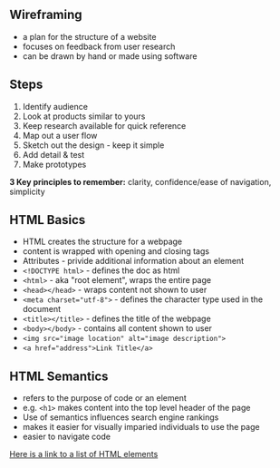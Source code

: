 ## Wireframing
- a plan for the structure of a website
- focuses on feedback from user research
- can be drawn by hand or made using software

## Steps
1. Identify audience
2. Look at products similar to yours
3. Keep research available for quick reference
4. Map out a user flow
5. Sketch out the design - keep it simple
6. Add detail & test
7. Make prototypes

**3 Key principles to remember:** clarity, confidence/ease of navigation, simplicity

## HTML Basics
- HTML creates the structure for a webpage
- content is wrapped with opening and closing tags
- Attributes - privide additional information about an element
- `<!DOCTYPE html>` - defines the doc as html
- `<html>` - aka "root element", wraps the entire page
- `<head></head>` - wraps content not shown to user
- `<meta charset="utf-8">` - defines the character type used in the document
- `<title></title>` - defines the title of the webpage
- `<body></body>` - contains all content shown to user
- `<img src="image location" alt="image description">`
- `<a href="address">Link Title</a>`

## HTML Semantics
- refers to the purpose of code or an element
- e.g. `<h1>` makes content into the top level header of the page
- Use of semantics influences search engine rankings
- makes it easier for visually imparied individuals to use the page
- easier to navigate code

[Here is a link to a list of HTML elements](https://developer.mozilla.org/en-US/docs/Web/HTML/Element)

